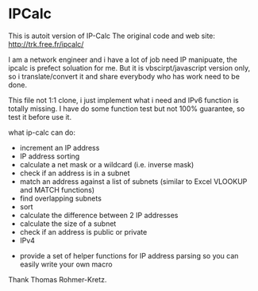 # IPCalc
This is autoit version of IP-Calc
The original code and web site: http://trk.free.fr/ipcalc/

I am a network engineer and i have a lot of job need IP manipuate, the ipcalc is prefect soluation for me.
But it is vbscirpt/javascript version only, so i translate/convert it and share everybody who has work need to be done.

This file not 1:1 clone, i just implement what i need and IPv6 function is totally missing.
I have do some function test but not 100% guarantee, so test it before use it.

what ip-calc can do:

- increment an IP address 
- IP address sorting 
- calculate a net mask or a wildcard (i.e. inverse mask) 
- check if an address is in a subnet 
- match an address against a list of subnets (similar to Excel VLOOKUP and MATCH functions) 
- find overlapping subnets 
- sort 
- calculate the difference between 2 IP addresses 
- calculate the size of a subnet 
- check if an address is public or private 
- IPv4 
+ provide a set of helper functions for IP address parsing so you can easily write your own macro

Thank Thomas Rohmer-Kretz.
